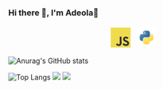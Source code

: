 ### Hi there 👋, I'm Adeola💖

<!--
**nevetto/nevetto** is a ✨ _special_ ✨ repository because its `README.md` (this file) appears on your GitHub profile.

Here are some ideas to get you started:

- 🔭 I’m currently working on ...
- 🌱 I’m currently learning ...
- 👯 I’m looking to collaborate on ...
- 🤔 I’m looking for help with ...
- 💬 Ask me about ...
- 📫 How to reach me: ...
- 😄 Pronouns: ...
- ⚡ Fun fact: ...
-->

<p align="center">
      <img src="https://raw.githubusercontent.com/github/explore/80688e429a7d4ef2fca1e82350fe8e3517d3494d/topics/javascript/javascript.png" alt="javascript" height="40" style="vertical-align:top; margin:4px">
       <img src="https://raw.githubusercontent.com/github/explore/80688e429a7d4ef2fca1e82350fe8e3517d3494d/topics/python/python.png" alt="python" height="40" style="vertical-align:top; margin:4px">
      </p>

![Anurag's GitHub stats](https://github-readme-stats.vercel.app/api?username=nevetto&show_icons=true&theme=tokyonight) 
 <br>

![Top Langs](https://github-readme-stats.vercel.app/api/top-langs/?username=nevetto&theme=tokyonight&layout=compact)
![](https://komarev.com/ghpvc/?username=your-github-nevetto)
![](https://komarev.com/ghpvc/?username=your-github-nevetto&color=dc143c)
